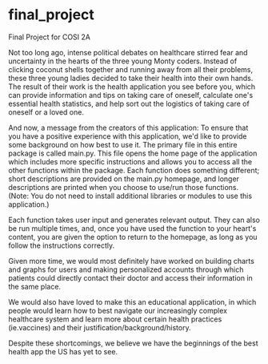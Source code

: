 # final_project
Final Project for COSI 2A

Not too long ago, intense political debates on healthcare stirred fear and uncertainty in the hearts of the three young Monty coders. Instead of clicking coconut shells together and running away from all their problems, these three young ladies decided to take their health into their own hands. The result of their work is the health application you see before you, which can provide information and tips on taking care of oneself, calculate one's essential health statistics, and help sort out the logistics of taking care of oneself or a loved one.

And now, a message from the creators of this application:
To ensure that you have a positive experience with this application, we'd like to provide some background on how best to use it. The primary file in this entire package is called main.py. This file opens the home page of the application which includes more specific instructions and allows you to access all the other functions within the package. Each function does something different; short descriptions are provided on the main.py homepage, and longer descriptions are printed when you choose to use/run those functions. (Note: You do not need to install additional libraries or modules to use this application.)

Each function takes user input and generates relevant output. They can also be run multiple times, and, once you have used the function to your heart's content, you are given the option to return to the homepage, as long as you follow the instructions correctly.

Given more time, we would most definitely have worked on building charts and graphs for users and making personalized accounts through which patients could directly contact their doctor and access their information in the same place.

We would also have loved to make this an educational application, in which people would learn how to best navigate our increasingly complex healthcare system and learn more about certain health practices (ie.vaccines) and their justification/background/history.

Despite these shortcomings, we believe we have the beginnings of the best health app the US has yet to see.
